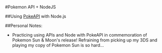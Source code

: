 #Pokemon API + NodeJS

##Using [PokeAPI](https://github.com/PokeAPI/pokeapi) with Node.js

##Personal Notes:
 - Practicing using APIs and Node with PokeAPI in commemoration of Pokemon Sun & Moon's release! Refraining from picking up my 3DS and playing my copy of Pokemon Sun is so hard...